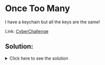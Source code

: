 # Once Too Many

I have a keychain but all the keys are the same!

Link: [CyberChallenge](https://cyberchallenge.it)

## Solution:

<details>
	<summary>Click here to see the solution</summary>

1. Looking at the file and the description it seems that the same key has been used multiple times.

2. Using a tool like [mtp](link) we could crack a xor where the same key has been used multiple times.

3. Flag: `CCIT{t00_m4ny_t1m3s!}`

</details>
